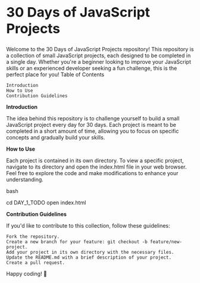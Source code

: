 <h1 style="font-size: 36px;"><b>30 Days of JavaScript Projects</b></h1>

Welcome to the 30 Days of JavaScript Projects repository! This repository is a collection of small JavaScript projects, each designed to be completed in a single day. Whether you're a beginner looking to improve your JavaScript skills or an experienced developer seeking a fun challenge, this is the perfect place for you!
Table of Contents

    Introduction
    How to Use
    Contribution Guidelines

**Introduction**

The idea behind this repository is to challenge yourself to build a small JavaScript project every day for 30 days. Each project is meant to be completed in a short amount of time, allowing you to focus on specific concepts and gradually build your skills.

**How to Use**

Each project is contained in its own directory. To view a specific project, navigate to its directory and open the index.html file in your web browser. Feel free to explore the code and make modifications to enhance your understanding.

bash

cd DAY_1_TODO
open index.html

**Contribution Guidelines**

If you'd like to contribute to this collection, follow these guidelines:

    Fork the repository.
    Create a new branch for your feature: git checkout -b feature/new-project.
    Add your project in its own directory with the necessary files.
    Update the README.md with a brief description of your project.
    Create a pull request.


Happy coding! 🚀
